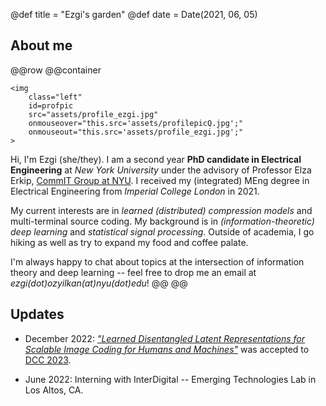 @def title = "Ezgi's garden"
@def date = Date(2021, 06, 05)


## About me
@@row
@@container
~~~
<img 
    class="left" 
    id=profpic
    src="assets/profile_ezgi.jpg"
    onmouseover="this.src='assets/profilepicQ.jpg';"
    onmouseout="this.src='assets/profile_ezgi.jpg';"
>
~~~

Hi, I'm Ezgi (she/they). I am a second year **PhD candidate in
Electrical Engineering** at *New York University* under the advisory of
Professor Elza Erkip, [CommIT Group at NYU](https://wp.nyu.edu/elza_erkip/). I
received my (integrated) MEng degree in Electrical Engineering from *Imperial College London* in 2021.

My current interests are in *learned (distributed) compression models* and multi-terminal source coding. My background is in *(information-theoretic) deep learning* and *statistical signal processing*. Outside of academia, I go hiking as well as try to expand my food and coffee palate.

I'm always happy to chat about topics at the intersection of information theory and deep learning -- feel free to drop me an email at *ezgi(dot)ozyilkan(at)nyu(dot)edu*!
@@
@@

## Updates
* December 2022: [*"Learned Disentangled Latent Representations for Scalable Image Coding for Humans and Machines"*](https://arxiv.org/abs/2301.04183) was accepted to [DCC 2023](https://www.cs.brandeis.edu/~dcc/).

* June 2022: Interning with InterDigital -- Emerging Technologies Lab in Los Altos, CA.

